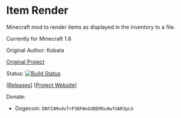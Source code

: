 Item Render
=================

Minecraft mod to render items as displayed in the inventory to a file.

Currently for Minecraft 1.8

Original Author: Kobata

[Original Project](https://github.com/Kobata/item-render)

Status: [![Build Status](https://drone.io/github.com/MeowInnovation/Item-Render/status.png)](https://drone.io/github.com/MeowInnovation/Item-Render/latest)

[[Releases](https://github.com/MeowInnovation/Item-Render/releases)]  [[Project Website](http://meowinnovation.github.io/Item-Render)]


Donate:

- Dogecoin: `DNfZ4MxdvTrP3DFWvGXBEMXu9wfUAR3pLh`


